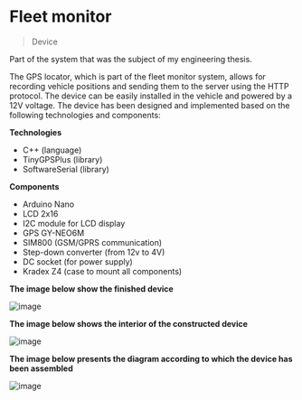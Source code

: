 # Fleet monitor
>Device

Part of the system that was the subject of my engineering thesis. 

The GPS locator, which is part of the fleet monitor system, allows for recording vehicle positions and sending them to the server using the HTTP protocol. The device can be easily installed in the vehicle and powered by a 12V voltage.
The device has been designed and implemented based on the following technologies and components:

**Technologies**
- C++ (language)
- TinyGPSPlus (library)
- SoftwareSerial (library)

**Components**
- Arduino Nano
- LCD 2x16
- I2C module for LCD display
- GPS GY-NEO6M
- SIM800 (GSM/GPRS communication)
- Step-down converter (from 12v to 4V)
- DC socket (for power supply)
- Kradex Z4 (case to mount all components)

**The image below show the finished device**

![image](https://github.com/bialowasdominik/fleet-monitor-localisator/assets/106835786/711ddc9b-9fa8-4d0b-8114-1899c1d02d32)

**The image below shows the interior of the constructed device**

![image](https://github.com/bialowasdominik/fleet-monitor-localisator/assets/106835786/ad316e11-c13e-467c-95bb-8ab74c511d78)

**The image below presents the diagram according to which the device has been assembled**

![image](https://github.com/bialowasdominik/fleet-monitor-localisator/assets/106835786/3b3b9ac6-47f8-47c5-9f53-ac7b3f4b9330)




